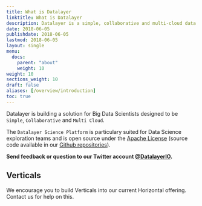 ```yaml
---
title: What is Datalayer
linktitle: What is Datalayer
description: Datalayer is a simple, collaborative and multi-cloud data science platform.
date: 2018-06-05
publishdate: 2018-06-05
lastmod: 2018-06-05
layout: single
menu:
  docs:
    parent: "about"
    weight: 10
weight: 10
sections_weight: 10
draft: false
aliases: [/overview/introduction]
toc: true
---
```


Datalayer is building a solution for Big Data Scientists designed to be `Simple`, `Collaborative` and `Multi Cloud`.

The `Datalayer Science Platform` is particulary suited for Data Science exploration teams and is open source under the [Apache License](https://www.apache.org/licenses/LICENSE-2.0) (source code available in our [Github repositories](https://github.com/datalayer/)).

**Send feedback or question to our Twitter account [@DatalayerIO](https://twitter.com/datalayerio).**

## Verticals

We encourage you to build Verticals into our current Horizontal offering. Contact us for help on this.
